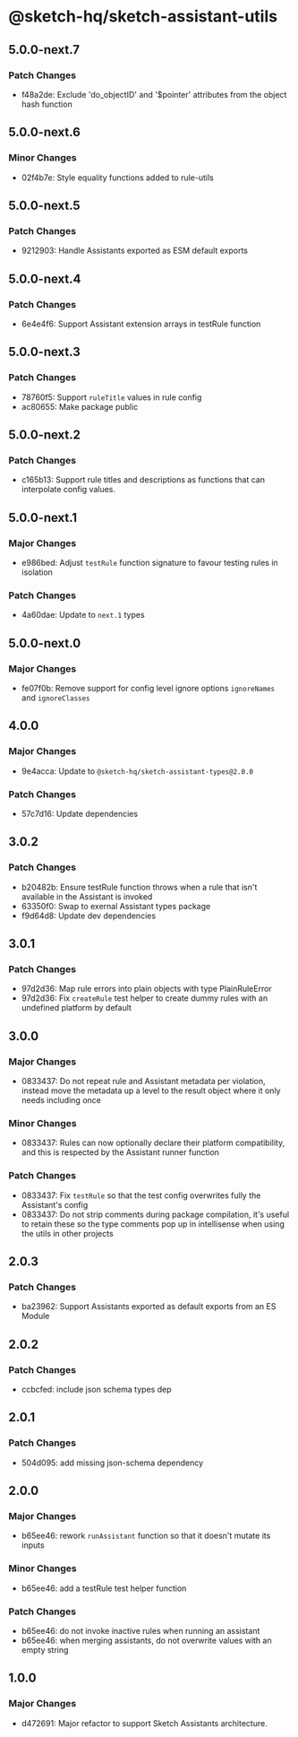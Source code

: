 # @sketch-hq/sketch-assistant-utils

## 5.0.0-next.7

### Patch Changes

- f48a2de: Exclude 'do_objectID' and '\$pointer' attributes from the object hash function

## 5.0.0-next.6

### Minor Changes

- 02f4b7e: Style equality functions added to rule-utils

## 5.0.0-next.5

### Patch Changes

- 9212903: Handle Assistants exported as ESM default exports

## 5.0.0-next.4

### Patch Changes

- 6e4e4f6: Support Assistant extension arrays in testRule function

## 5.0.0-next.3

### Patch Changes

- 78760f5: Support `ruleTitle` values in rule config
- ac80655: Make package public

## 5.0.0-next.2

### Patch Changes

- c165b13: Support rule titles and descriptions as functions that can interpolate config values.

## 5.0.0-next.1

### Major Changes

- e986bed: Adjust `testRule` function signature to favour testing rules in isolation

### Patch Changes

- 4a60dae: Update to `next.1` types

## 5.0.0-next.0

### Major Changes

- fe07f0b: Remove support for config level ignore options `ignoreNames` and `ignoreClasses`

## 4.0.0

### Major Changes

- 9e4acca: Update to `@sketch-hq/sketch-assistant-types@2.0.0`

### Patch Changes

- 57c7d16: Update dependencies

## 3.0.2

### Patch Changes

- b20482b: Ensure testRule function throws when a rule that isn't available in the Assistant is
  invoked
- 63350f0: Swap to exernal Assistant types package
- f9d64d8: Update dev dependencies

## 3.0.1

### Patch Changes

- 97d2d36: Map rule errors into plain objects with type PlainRuleError
- 97d2d36: Fix `createRule` test helper to create dummy rules with an undefined platform by default

## 3.0.0

### Major Changes

- 0833437: Do not repeat rule and Assistant metadata per violation, instead move the metadata up a
  level to the result object where it only needs including once

### Minor Changes

- 0833437: Rules can now optionally declare their platform compatibility, and this is respected by
  the Assistant runner function

### Patch Changes

- 0833437: Fix `testRule` so that the test config overwrites fully the Assistant's config
- 0833437: Do not strip comments during package compilation, it's useful to retain these so the type
  comments pop up in intellisense when using the utils in other projects

## 2.0.3

### Patch Changes

- ba23962: Support Assistants exported as default exports from an ES Module

## 2.0.2

### Patch Changes

- ccbcfed: include json schema types dep

## 2.0.1

### Patch Changes

- 504d095: add missing json-schema dependency

## 2.0.0

### Major Changes

- b65ee46: rework `runAssistant` function so that it doesn't mutate its inputs

### Minor Changes

- b65ee46: add a testRule test helper function

### Patch Changes

- b65ee46: do not invoke inactive rules when running an assistant
- b65ee46: when merging assistants, do not overwrite values with an empty string

## 1.0.0

### Major Changes

- d472691: Major refactor to support Sketch Assistants architecture.
